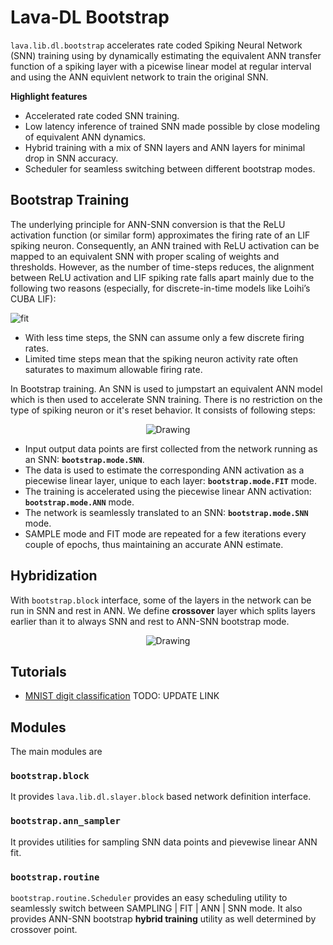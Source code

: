 # Lava-DL Bootstrap

`lava.lib.dl.bootstrap` accelerates rate coded Spiking Neural Network (SNN) training using by dynamically estimating the equivalent ANN transfer function of a spiking layer with a picewise linear model at regular interval and using the ANN equivlent network to train the original SNN. 

**Highlight features**

* Accelerated rate coded SNN training.
* Low latency inference of trained SNN made possible by close modeling of equivalent ANN dynamics.
* Hybrid training with a mix of SNN layers and ANN layers for minimal drop in SNN accuracy.
* Scheduler for seamless switching between different bootstrap modes.

## Bootstrap Training

The underlying principle for ANN-SNN conversion is that the ReLU activation function (or similar form) approximates the firing rate of an LIF spiking neuron. Consequently, an ANN trained with ReLU activation can be mapped to an equivalent SNN with proper scaling of weights and thresholds. However, as the number of time-steps reduces, the alignment between ReLU activation and LIF spiking rate falls apart mainly due to the following two reasons (especially, for discrete-in-time models like Loihi’s CUBA LIF):

![fit](https://user-images.githubusercontent.com/29907126/140595166-336e625d-c269-40d6-af85-caf5d2328139.png)

* With less time steps, the SNN can assume only a few discrete firing rates.
* Limited time steps mean that the spiking neuron activity rate often saturates to maximum allowable firing rate.

In Bootstrap training. An SNN is used to jumpstart an equivalent ANN model which is then used to accelerate SNN training. There is no restriction on the type of spiking neuron or it's reset behavior. It consists of following steps:

<p align="center">
<img src="https://user-images.githubusercontent.com/29907126/140595174-2feb6946-bf64-4188-a6ea-eeb693a3052d.png" alt="Drawing" style="max-height: 300px;"/>
</p>

* Input output data points are first collected from the network running as an SNN: **`bootstrap.mode.SNN`**.
* The data is used to estimate the corresponding ANN activation as a piecewise linear layer, unique to each layer: **``bootstrap.mode.FIT``** mode.
* The training is accelerated using the piecewise linear ANN activation: **``bootstrap.mode.ANN``** mode.
* The network is seamlessly translated to an SNN: **``bootstrap.mode.SNN``** mode.
* SAMPLE mode and FIT mode are repeated for a few iterations every couple of epochs, thus maintaining an accurate ANN estimate.

## Hybridization

With `bootstrap.block` interface, some of the layers in the network can be run in SNN and rest in ANN. We define **crossover** layer which splits layers earlier than it to always SNN and rest to ANN-SNN bootstrap mode.

<p align="center">
<img src="https://user-images.githubusercontent.com/29907126/140596065-e72e1340-351d-4e5f-b4e0-8b77ed95eb9a.png" alt="Drawing" style="max-height: 250px;"/>
</p>

## Tutorials

* [MNIST digit classification](dummy_link) TODO: UPDATE LINK

## Modules
The main modules are 

### `bootstrap.block`
It provides `lava.lib.dl.slayer.block` based network definition interface.

### `bootstrap.ann_sampler`
It provides utilities for sampling SNN data points and pievewise linear ANN fit.

### `bootstrap.routine`
`bootstrap.routine.Scheduler` provides an easy scheduling utility to seamlessly switch between SAMPLING | FIT | ANN | SNN mode. It also provides ANN-SNN bootstrap **hybrid training** utility as well determined by crossover point.
